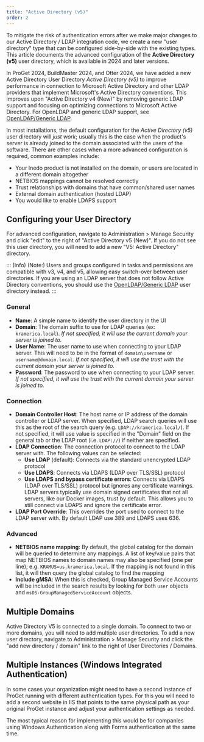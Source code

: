 ```yaml
---
title: "Active Directory (v5)"
order: 2
---
```



To mitigate the risk of authentication errors after we make major changes to our Active Directory / LDAP integration code, we create a new "user directory" type that can be configured side-by-side with the existing types. This article documents the advanced configuration of the **Active Directory (v5)** user directory, which is available in 2024 and later versions.

In ProGet 2024, BuildMaster 2024, and Otter 2024, we have added a new Active Directory User Directory *Active Directory (v5)* to improve performance in connection to Microsoft Active Directory and other LDAP providers that implement Microsoft's Active Directory conventions.  This improves upon "Active Directory v4 (New)" by removing generic LDAP support and focusing on optimizing connections to Microsoft Active Directory. For OpenLDAP and generic LDAP support, see [OpenLDAP/Generic LDAP](/docs/installation/security-ldap-active-directory/various-ldap-openldap).

In most installations, the default configuration for the *Active Directory (v5)* user directory will *just work*; usually this is the case when the product's server is already joined to the domain associated with the users of the software. There are other cases when a more advanced configuration is required, common examples include:

- Your Inedo product is not installed on the domain, or users are located in a different domain altogether
- NETBIOS mappings cannot be resolved correctly
- Trust relationships with domains that have common/shared user names
- External domain authentication (hosted LDAP)
- You would like to enable LDAPS support


## Configuring your User Directory
For advanced configuration, navigate to Administration > Manage Security and click "edit" to the right of "Active Directory v5 (New)".  If you do not see this user directory, you will need to add a new "V5: Active Directory" directory.

::: (Info) (Note:)
Users and groups configured in tasks and permissions are compatible with v3, v4, and v5, allowing easy switch-over between user directories.  If you are using an LDAP server that does not follow Active Directory conventions, you should use the [OpenLDAP/Generic LDAP](/docs/installation/security-ldap-active-directory/various-ldap-openldap) user directory instead.
:::

### General
- **Name**: A simple name to identify the user directory in the UI
- **Domain**: The domain suffix to use for LDAP queries (ex: `kramerica.local`).  *If not specified, it will use the current domain your server is joined to.*
- **User Name**: The user name to use when connecting to your LDAP server.  This will need to be in the format of `domain\username` or `username@domain.local`. *If not specified, it will use the trust with the current domain your server is joined to.*
- **Password**: The password to use when connecting to your LDAP server.  *If not specified, it will use the trust with the current domain your server is joined to.*

### Connection
- **Domain Controller Host**: The host name or IP address of the domain controller or LDAP server. When specified, LDAP search queries will use this as the root of the search query (e.g. `LDAP://kramerica.local/`).  If not specified, it will use value is specified in the "Domain" field on the general tab or the LDAP root (i.e. `LDAP://`) if neither are specified.
- **LDAP Connection**: The connection protocol to connect to the LDAP server with.  The following values can be selected:
   - **Use LDAP** (default): Connects via the standard unencrypted LDAP protocol
   - **Use LDAPS**: Connects via LDAPS (LDAP over TLS/SSL) protocol
   - **Use LDAPS and bypass certificate errors**: Connects via LDAPS (LDAP over TLS/SSL) protocol but ignores any certificate warnings.  LDAP servers typically use domain signed certificates that not all servers, like our Docker images, trust by default.  This allows you to still connect via LDAPS and ignore the certificate error.
- **LDAP Port Override**: This overrides the port used to connect to the LDAP server with.  By default LDAP use 389 and LDAPS uses 636.
 
 ### Advanced
- **NETBIOS name mapping**: By default, the global catalog for the domain will be queried to determine any mappings. A list of key/value pairs that map NETBIOS names to domain names may also be specified (one per line); e.g. `KRAMUS=us.kramerica.local`.  If the mapping is not found in this list, it will then query the global catalog to find the mapping
- **Include gMSA**: When this is checked, Group Managed Service Accounts will be included in the search results by looking for both `user` objects and `msDS-GroupManagedServiceAccount` objects.

## Multiple Domains
Active Directory V5 is connected to a single domain.  To connect to two or more domains, you will need to add multiple user directories.  To add a new user directory, navigate to Administration > Manage Security and click the "add new directory / domain" link to the right of User Directories / Domains.

## Multiple Instances (Windows Integrated Authentication)
In some cases your organization might need to have a second instance of ProGet running with different authentication types. For this you will need to add a second website in IIS that points to the same physical path as your original ProGet instance and adjust your authentication settings as needed.

The most typical reason for implementing this would be for companies using Windows Authentication along with Forms authentication at the same time.
